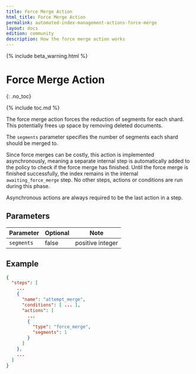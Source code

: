 ```yaml
---
title: Force Merge Action
html_title: Force Merge Action
permalink: automated-index-management-actions-force-merge
layout: docs
edition: community
description: How the force merge action works
---
```

<!--- Copyright 2023 floragunn GmbH -->

{% include beta_warning.html %}

# Force Merge Action
{: .no_toc}

{% include toc.md %}

The force merge action forces the reduction of segments for each shard.
This potentially frees up space by removing deleted documents.

The `segments` parameter specifies the number of segments each shard should be merged to.

Since force merges can be costly, this action is implemented asynchronously, meaning a separate internal step is automatically added to the policy to check if the force merge has finished.
Until the force merge is finished successfully, the index remains in the internal `awaiting_force_merge` step.
No other steps, actions or conditions are run during this phase.

Asynchronous actions are always required to be the last action in a step.

## Parameters

| Parameter  | Optional | Note             |
|------------|----------|------------------|
| `segments` | false    | positive integer |

## Example

```json
{
  "steps": [
    ...
    {
      "name": "attempt_merge",
      "conditions": [ ... ],
      "actions": [
        ...
        {
          "type": "force_merge",
          "segments": 1
        }
      ]
    },
    ...
  ]
}
```
